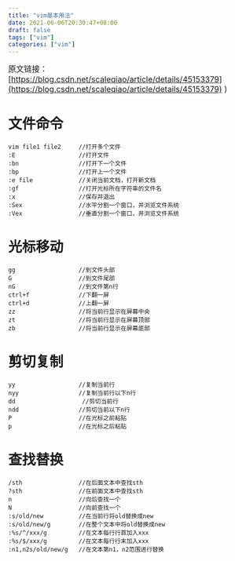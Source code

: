 ```yaml
---
title: "vim基本用法"
date: 2021-06-06T20:30:47+08:00
draft: false
tags: ["vim"]
categories: ["vim"]
---
```

<font size=3>原文链接：[https://blog.csdn.net/scaleqiao/article/details/45153379](https://blog.csdn.net/scaleqiao/article/details/45153379)
)</font>
<!--more-->
# 文件命令
```
vim file1 file2     //打开多个文件
:E                  //打开文件
:bn                 //打开下一个文件
:bp                 //打开上一个文件
:e file             //关闭当前文档，打开新文档
:gf                 //打开光标所在字符串的文件名
:x                  //保存并退出
:Sex                //水平分割一个窗口，并浏览文件系统
:Vex                //垂直分割一个窗口，并浏览文件系统
```
# 光标移动
```
gg                  //到文件头部
G                   //到文件尾部
nG                  //到文件第n行
ctrl+f              //下翻一屏
ctrl+d              //上翻一屏
zz                  //将当前行显示在屏幕中央
zt                  //将当前行显示在屏幕顶部
zb                  //将当前行显示在屏幕底部
```
# 剪切复制
```
yy                  //复制当前行
nyy                 //复制当前行以下n行
dd                   //剪切当前行
ndd                 //剪切当前以下n行
P                   //在光标之前粘贴
p                   //在光标之后粘贴
```
# 查找替换
```
/sth                //在后面文本中查找sth
?sth                //在前面文本中查找sth
n                   //向后查找一个
N                   //向前查找一个
:s/old/new          //在当前行将old替换成new
:s/old/new/g        //在整个文本中将old替换成new
:%s/^/xxx/g         //在文本每行行首加入xxx
:%s/$/xxx/g         //在文本每行行末加入xxx
:n1,n2s/old/new/g   //在文本第n1，n2范围进行替换
```
